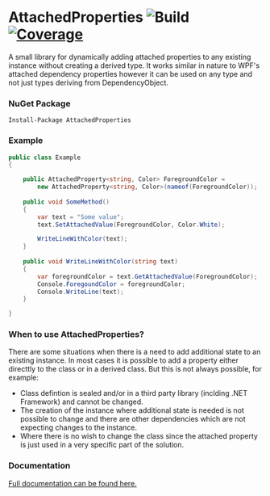 # AttachedProperties ![Build](https://github.com/nwendel/attachedproperties/actions/workflows/build.yml/badge.svg) [![Coverage](https://codecov.io/gh/nwendel/attachedproperties/branch/main/graph/badge.svg?token=BMNOSIWUMV)](https://codecov.io/gh/nwendel/attachedproperties)

A small library for dynamically adding attached properties to any existing instance without creating a derived type.  It works similar in nature to WPF's attached dependency properties however it can be used on any type and not just types deriving from DependencyObject.

### NuGet Package

```
Install-Package AttachedProperties
```

### Example
```csharp
public class Example
{

    public AttachedProperty<string, Color> ForegroundColor =
        new AttachedProperty<string, Color>(nameof(ForegroundColor));
    
    public void SomeMethod()
    {
    	var text = "Some value";
        text.SetAttachedValue(ForegroundColor, Color.White);

        WriteLineWithColor(text);
    }
    
    public void WriteLineWithColor(string text)
    {
        var foregroundColor = text.GetAttachedValue(ForegroundColor);
        Console.ForegoundColor = foregroundColor;
        Console.WriteLine(text);    	
    }

}
```

### When to use AttachedProperties?

There are some situations when there is a need to add additional state to an existing instance.  In most cases it is possible to add a property either directtly to the class or in a derived class.  But this is not always possible, for example:
* Class defintion is sealed and/or in a third party library (inclding .NET Framework) and cannot be changed.
* The creation of the instance where additional state is needed is not possible to change and there are other dependencies which are not expecting changes to the instance.
* Where there is no wish to change the class since the attached property is just used in a very specific part of the solution.

### Documentation

[Full documentation can be found here.](https://github.com/nwendel/AttachedProperties/wiki)

